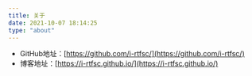 ```yaml
---
title: 关于
date: 2021-10-07 18:14:25
type: "about"
---
```


- GitHub地址：[https://github.com/i-rtfsc/](https://github.com/i-rtfsc/)
- 博客地址：[https://i-rtfsc.github.io/](https://i-rtfsc.github.io/)
